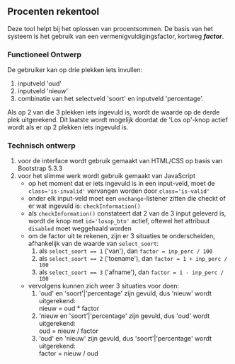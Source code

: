 ## Procenten rekentool

Deze tool helpt bij het oplossen van procentsommen. De basis van het systeem is het gebruik van een vermenigvuldigingsfactor, kortweg ***factor***.

### Functioneel Ontwerp

De gebruiker kan op drie plekken iets invullen:
1. inputveld 'oud'
2. inputveld 'nieuw'
3. combinatie van het selectveld 'soort' en inputveld 'percentage'.

Als op 2 van die 3 plekken iets ingevuld is, wordt de waarde op de derde plek uitgerekend. Dit laatste wordt mogelijk doordat de 'Los op'-knop actief wordt als er op 2 plekken iets ingevuld is.

### Technisch ontwerp

1. voor de interface wordt gebruik gemaakt van HTML/CSS op basis van Bootstrap 5.3.3
2. voor het slimme werk wordt gebruik gemaakt van JavaScript
    + op het moment dat er iets ingevuld is in een input-veld, moet de `class='is-invalid'` vervangen worden door `class='is-valid'`
    + onder elk input-veld moet een `onchange`-listener zitten die checkt of er wat ingevuld is: `checkInformation()`
    + als `checkInformation()` constateert dat 2 van de 3 input geleverd is, wordt de knop met `id='losop_btn'` actief, oftewel het attribuut `disabled` moet weggehaald worden
    + om de factor uit te rekenen, zijn er 3 situaties te onderscheiden, afhankelijk van de waarde van `select_soort`:
        1. als `select_soort == 1` ('van'), dan `factor = inp_perc / 100`
        2. als `select_soort == 2` ('toename'), dan `factor = 1 + inp_perc / 100`
        3. als `select_soort == 3` ('afname'), dan `factor = 1 - inp_perc / 100`
    + vervolgens kunnen zich weer 3 situaties voor doen:
        1. 'oud' en 'soort'|'percentage' zijn gevuld, dus 'nieuw' wordt uitgerekend:  
        nieuw = oud * factor
        2. 'nieuw en 'soort'|'percentage' zijn gevuld, dus 'oud' wordt uitgerekend:  
        oud = nieuw / factor
        3. 'oud' en 'nieuw' zijn gevuld, dus 'soort'|'percentage' wordt uitgerekend:  
        factor = nieuw / oud
    
